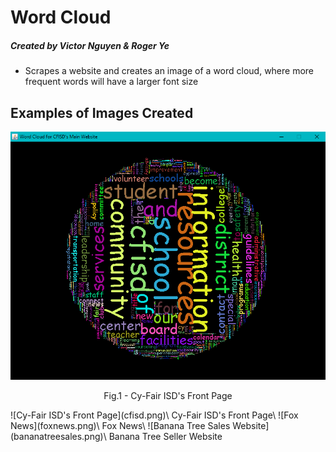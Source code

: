 # Word Cloud
##### Created by Victor Nguyen & Roger Ye
* Scrapes a website and creates an image of a word cloud, where more frequent words will have a larger font size

## Examples of Images Created
<p align = "center">
<img src = "cfisd.png">
</p>
<p align = "center">
Fig.1 - Cy-Fair ISD's Front Page
</p>
![Cy-Fair ISD's Front Page](cfisd.png)\
Cy-Fair ISD's Front Page\
![Fox News](foxnews.png)\
Fox News\
![Banana Tree Sales Website](bananatreesales.png)\
Banana Tree Seller Website
